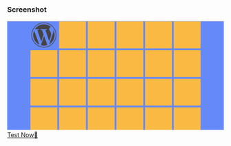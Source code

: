 <h3>Screenshot</h3>
<img src="./Screenshot.png"></img>
<a href="https://hershyz-card-matching.netlify.app">Test Now🚀</a>